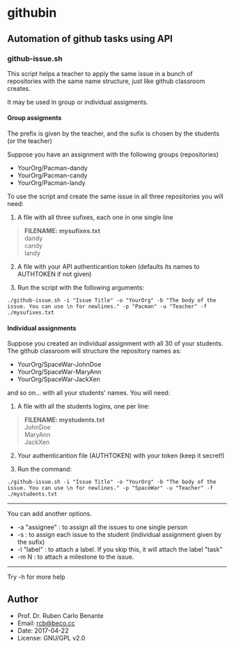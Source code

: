 # githubin

## Automation of github tasks using API

### github-issue.sh

This script helps a teacher to apply the same issue in a bunch of repositories with the same name structure, just like github classroom creates.

It may be used in group or individual assigments.

#### Group assigments

The prefix is given by the teacher, and the sufix is chosen by the students (or the teacher)

Suppose you have an assignment with the following groups (repositories)

* YourOrg/Pacman-dandy
* YourOrg/Pacman-candy
* YourOrg/Pacman-landy

To use the script and create the same issue in all three repositories you will need:

1. A file with all three sufixes, each one in one single line

> **FILENAME: mysufixes.txt**  
> dandy  
> candy  
> landy  

2. A file with your API authenticantion token (defaults its names to AUTHTOKEN if not given)

3. Run the script with the following arguments:

```
./github-issue.sh -i "Issue Title" -o "YourOrg" -b "The body of the issue. You can use \n for newlines." -p "Pacman" -u "Teacher" -f ./mysufixes.txt
```

#### Individual assignments

Suppose you created an individual assignment with all 30 of your students. The github classroom will structure the repository names as:

* YourOrg/SpaceWar-JohnDoe
* YourOrg/SpaceWar-MaryAnn
* YourOrg/SpaceWar-JackXen

and so on... with all your students' names. You will need:

1. A file with all the students logins, one per line:

> **FILENAME: mystudents.txt**  
> JohnDoe  
> MaryAnn  
> JackXen  

2. Your authenticantion file (AUTHTOKEN) with your token (keep it secret!)

3. Run the command:

```
./github-issue.sh -i "Issue Title" -o "YourOrg" -b "The body of the issue. You can use \n for newlines." -p "SpaceWar" -u "Teacher" -f ./mystudents.txt
```

---

You can add another options.

* -a "assignee" : to assign all the issues to one single person
* -s : to assign each issue to the student (individual assignment given by the sufix)
* -l "label" : to attach a label. If you skip this, it will attach the label "task"
* -m N : to attach a milestone to the issue.

---

Try -h for more help


## Author

* Prof. Dr. Ruben Carlo Benante
* Email: rcb@beco.cc
* Date: 2017-04-22
* License: GNU/GPL v2.0


